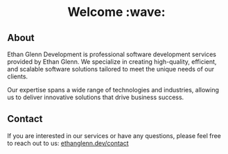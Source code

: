 <div align="center">
    <h1>Welcome :wave:</h1>
</div>

## About

Ethan Glenn Development is professional software development services provided by Ethan Glenn. We specialize in creating high-quality, efficient, and scalable software solutions tailored to meet the unique needs of our clients.

Our expertise spans a wide range of technologies and industries, allowing us to deliver innovative solutions that drive business success.

## Contact

If you are interested in our services or have any questions, please feel free to reach out to us: [ethanglenn.dev/contact](https://ethanglenn.dev/contact)
